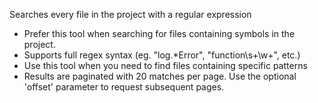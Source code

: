 Searches every file in the project with a regular expression

- Prefer this tool when searching for files containing symbols in the project.
- Supports full regex syntax (eg. "log.*Error", "function\\s+\\w+", etc.)
- Use this tool when you need to find files containing specific patterns
- Results are paginated with 20 matches per page. Use the optional 'offset' parameter to request subsequent pages.
